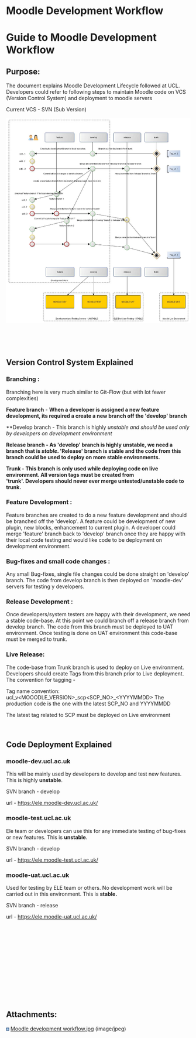 # Moodle Development Workflow

# Guide to Moodle Development Workflow

## Purpose:

The document explains Moodle Development Lifecycle followed at UCL. Developers could refer to following steps to maintain Moodle code on VCS (Version Control System) and deployment to moodle servers

Current VCS - SVN (Sub Version)

![](attachments/50923015/51085452.jpg)

 

 

## Version Control System Explained

### Branching :

Branching here is very much similar to Git-Flow (but with lot fewer complexities) 

**Feature branch** - **When a developer is assigned a new feature development, its required a create a new branch off the 'develop' branch**

**Develop branch - This branch is highly *unstable *and should be used only by developers on development environment**

**Release branch - As 'develop' branch is highly unstable, we need a branch that is *stable*. 'Release' branch is stable and the code from this branch could be used to deploy on more stable environments.**

**Trunk - This branch is only used while deploying code on live environment. All version tags must be created from 'trunk'. Developers should never ever merge untested/unstable code to trunk.**

### Feature Development :

Feature branches are created to do a new feature development and should be branched off the 'develop'. A feature could be development of new plugin, new blocks, enhancement to current plugin. A developer could merge 'feature' branch back to 'develop' branch once they are happy with their local code testing and would like code to be deployment on development environment.

### Bug-fixes and small code changes :

Any small Bug-fixes, single file changes could be done straight on 'develop' branch. The code from develop branch is then deployed on 'moodle-dev' servers for testing y developers.

### Release Development :

Once developers/system testers are happy with their development, we need a stable code-base. At this point we could branch off a release branch from develop branch. The code from this branch must be deployed to UAT environment. Once testing is done on UAT environment this code-base must be merged to trunk.

### Live Release:

The code-base from Trunk branch is used to deploy on Live environment. Developers should create Tags from this branch prior to Live deployment. The convention for tagging -

Tag name convention: ucl\_v&lt;MOOODLE\_VERSION&gt;\_scp&lt;SCP\_NO&gt;\_&lt;YYYYMMDD&gt;
The production code is the one with the latest SCP\_NO and YYYYMMDD

The latest tag related to SCP must be deployed on Live environment

 

## Code Deployment Explained

### moodle-dev.ucl.ac.uk 

This will be mainly used by developers to develop and test new features. This is highly **unstable**.

SVN branch - develop

url - <https://ele.moodle-dev.ucl.ac.uk/>

### moodle-test.ucl.ac.uk

Ele team or developers can use this for any immediate testing of bug-fixes or new features. This is **unstable**.

SVN branch - develop

url - <https://ele.moodle-test.ucl.ac.uk/>

### moodle-uat.ucl.ac.uk

Used for testing by ELE team or others. No development work will be carried out in this environment. This is **stable.**

SVN branch - release

url - <https://ele.moodle-uat.ucl.ac.uk/>

 

 

 

 

 

 

 

## Attachments:

<img src="images/icons/bullet_blue.gif" width="8" height="8" /> [Moodle development workflow.jpg](attachments/50923015/51085452.jpg) (image/jpeg)

